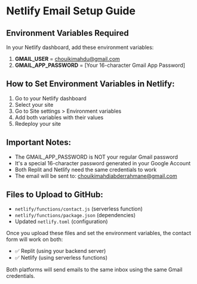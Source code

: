 # Netlify Email Setup Guide

## Environment Variables Required

In your Netlify dashboard, add these environment variables:

1. **GMAIL_USER** = chouikimahdu@gmail.com
2. **GMAIL_APP_PASSWORD** = [Your 16-character Gmail App Password]

## How to Set Environment Variables in Netlify:

1. Go to your Netlify dashboard
2. Select your site
3. Go to Site settings > Environment variables
4. Add both variables with their values
5. Redeploy your site

## Important Notes:

- The GMAIL_APP_PASSWORD is NOT your regular Gmail password
- It's a special 16-character password generated in your Google Account
- Both Replit and Netlify need the same credentials to work
- The email will be sent to: chouikimahdiabderrahmane@gmail.com

## Files to Upload to GitHub:

- `netlify/functions/contact.js` (serverless function)
- `netlify/functions/package.json` (dependencies)
- Updated `netlify.toml` (configuration)

Once you upload these files and set the environment variables, the contact form will work on both:
- ✅ Replit (using your backend server)
- ✅ Netlify (using serverless functions)

Both platforms will send emails to the same inbox using the same Gmail credentials.